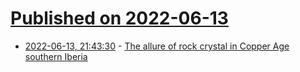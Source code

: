 # [Published on 2022-06-13](index.md)

* [2022-06-13, 21:43:30](https://news.ycombinator.com/item?id=31732168) - [The allure of rock crystal in Copper Age southern Iberia](https://www.sciencedirect.com/science/article/abs/pii/S1040618215007582)
